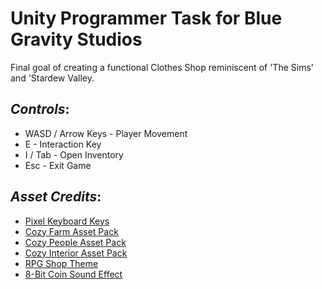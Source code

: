 # **Unity Programmer Task for Blue Gravity Studios**

Final goal of creating a functional Clothes Shop reminiscent of 'The Sims' and 'Stardew Valley.

## ***Controls***:

- WASD / Arrow Keys - Player Movement
- E - Interaction Key
- I / Tab - Open Inventory
- Esc - Exit Game


## ***Asset Credits***:

- [Pixel Keyboard Keys](https://dreammix.itch.io/keyboard-keys-for-ui)
- [Cozy Farm Asset Pack](https://itch.io/game-assets/tag-farming)
- [Cozy People Asset Pack](https://itch.io/game-assets/tag-people)
- [Cozy Interior Asset Pack](https://shubibubi.itch.io/cozy-interior)
- [RPG Shop Theme](https://itch.io/game-assets/tag-rpg-music)
- [8-Bit Coin Sound Effect](https://creatorassets.com/a/button-sound-effects)

